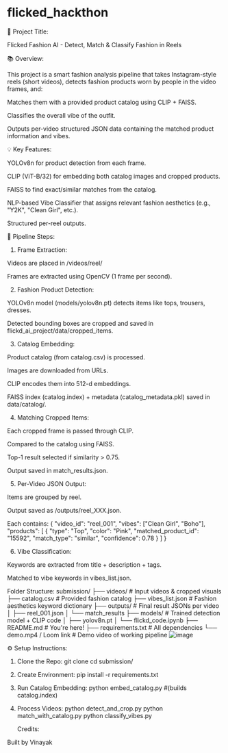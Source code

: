 # flicked_hackthon
🌟 Project Title:

Flicked Fashion AI - Detect, Match & Classify Fashion in Reels

📚 Overview:

This project is a smart fashion analysis pipeline that takes Instagram-style reels (short videos), detects fashion products worn by people in the video frames, and:

Matches them with a provided product catalog using CLIP + FAISS.

Classifies the overall vibe of the outfit.

Outputs per-video structured JSON data containing the matched product information and vibes.

💡 Key Features:

YOLOv8n for product detection from each frame.

CLIP (ViT-B/32) for embedding both catalog images and cropped products.

FAISS to find exact/similar matches from the catalog.

NLP-based Vibe Classifier that assigns relevant fashion aesthetics (e.g., "Y2K", "Clean Girl", etc.).

Structured per-reel outputs.

🔄 Pipeline Steps:

1. Frame Extraction:

Videos are placed in /videos/reel/

Frames are extracted using OpenCV (1 frame per second).

2. Fashion Product Detection:

YOLOv8n model (models/yolov8n.pt) detects items like tops, trousers, dresses.

Detected bounding boxes are cropped and saved in flickd_ai_project/data/cropped_items.

3. Catalog Embedding:

Product catalog (from catalog.csv) is processed.

Images are downloaded from URLs.

CLIP encodes them into 512-d embeddings.

FAISS index (catalog.index) + metadata (catalog_metadata.pkl) saved in data/catalog/.

4. Matching Cropped Items:

Each cropped frame is passed through CLIP.

Compared to the catalog using FAISS.

Top-1 result selected if similarity > 0.75.

Output saved in match_results.json.

5. Per-Video JSON Output:

Items are grouped by reel.

Output saved as /outputs/reel_XXX.json.

Each contains:
{
  "video_id": "reel_001",
  "vibes": ["Clean Girl", "Boho"],
  "products": [
    {
      "type": "Top",
      "color": "Pink",
      "matched_product_id": "15592",
      "match_type": "similar",
      "confidence": 0.78
    }
  ]
}

6. Vibe Classification:

Keywords are extracted from title + description + tags.

Matched to vibe keywords in vibes_list.json.



 Folder Structure:
 submission/
├── videos/                # Input videos & cropped visuals
├── catalog.csv            # Provided fashion catalog
├── vibes_list.json        # Fashion aesthetics keyword dictionary
├── outputs/               # Final result JSONs per video
│   ├── reel_001.json
│   └── match_results
├── models/                # Trained detection model + CLIP code
│   ├── yolov8n.pt
│   └── flickd_code.ipynb
├── README.md              # You're here!
├── requirements.txt       # All dependencies
└── demo.mp4 / Loom link   # Demo video of working pipeline
![image](https://github.com/user-attachments/assets/76a40f69-ba92-460b-94a7-3c2a78628e88)

⚙️ Setup Instructions:

1. Clone the Repo:
   git clone <your-repo-url>
   cd submission/

2. Create Environment:
   pip install -r requirements.txt

3. Run Catalog Embedding:
   python embed_catalog.py #(builds catalog.index)

4. Process Videos:
   python detect_and_crop.py
   python match_with_catalog.py
   python classify_vibes.py

    Credits:

Built by Vinayak
